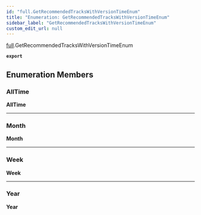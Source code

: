 ```yaml
---
id: "full.GetRecommendedTracksWithVersionTimeEnum"
title: "Enumeration: GetRecommendedTracksWithVersionTimeEnum"
sidebar_label: "GetRecommendedTracksWithVersionTimeEnum"
custom_edit_url: null
---
```


[full](../namespaces/full.md).GetRecommendedTracksWithVersionTimeEnum

**`export`**

## Enumeration Members

### AllTime

 **AllTime**

___

### Month

 **Month**

___

### Week

 **Week**

___

### Year

 **Year**
